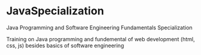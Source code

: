 # JavaSpecialization
Java Programming and Software Engineering Fundamentals Specialization

Training on Java programming and fundemental of web development (html, css, js) besides basics of software engineering

